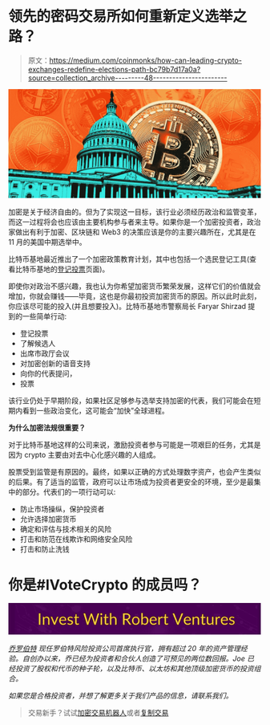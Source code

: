 # 领先的密码交易所如何重新定义选举之路？

> 原文：<https://medium.com/coinmonks/how-can-leading-crypto-exchanges-redefine-elections-path-bc79b7d17a0a?source=collection_archive---------48----------------------->

![](img/294b1112032460a41d108cde1b3c5b98.png)

加密是关于经济自由的。但为了实现这一目标，该行业必须经历政治和监管变革，而这一过程将会也应该由主要机构参与者来主导。如果你是一个加密投资者，政治家做出有利于加密、区块链和 Web3 的决策应该是你的主要兴趣所在，尤其是在 11 月的美国中期选举中。

比特币基地最近推出了一个加密政策教育计划，其中也包括一个选民登记工具(查看比特币基地的[登记投票](https://www.coinbase.com/public-policy/register-to-vote)页面)。

即使你对政治不感兴趣，我也认为你希望加密货币繁荣发展，这样它们的价值就会增加，你就会赚钱——毕竟，这也是你最初投资加密货币的原因。所以此时此刻，你应该尽可能的投入(并且想要投入)。比特币基地市警察局长 Faryar Shirzad 提到的一些简单行动:

*   登记投票
*   了解候选人
*   出席市政厅会议
*   对加密创新的语音支持
*   向你的代表提问，
*   投票

该行业仍处于早期阶段，如果社区足够参与选举支持加密的代表，我们可能会在短期内看到一些政治变化，这可能会“加快”全球进程。

**为什么加密法规很重要？**

对于比特币基地这样的公司来说，激励投资者参与可能是一项艰巨的任务，尤其是因为 crypto 主要由对去中心化感兴趣的人组成。

股票受到监管是有原因的。最终，如果以正确的方式处理数字资产，也会产生类似的后果。有了适当的监管，政府可以让市场成为投资者更安全的环境，至少是最集中的部分。代表们的一项行动可以:

*   防止市场操纵，保护投资者
*   允许选择加密货币
*   确定和评估与技术相关的风险
*   打击和防范在线欺诈和网络安全风险
*   打击和防止洗钱

# 你是#IVoteCrypto 的成员吗？

[![](img/e461c72d9f58324c1a32b388416456ee.png)](https://robertventures.com/)

[*乔罗伯特*](https://joerobert.com/) *现任罗伯特风险投资公司首席执行官，拥有超过 20 年的资产管理经验。自创办以来，乔已经为投资者和合伙人创造了可预见的两位数回报。Joe 已经投资了股权和代币的种子轮，以及比特币、以太坊和其他顶级加密货币的投资组合。*

*如果您是合格投资者，并想了解更多关于我们产品的信息，请联系我们。*

> 交易新手？试试[加密交易机器人](/coinmonks/crypto-trading-bot-c2ffce8acb2a)或者[复制交易](/coinmonks/top-10-crypto-copy-trading-platforms-for-beginners-d0c37c7d698c)